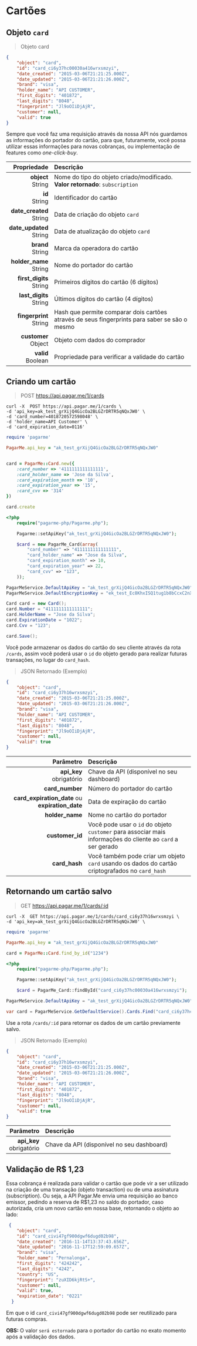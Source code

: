 # Cartões

## Objeto `card`

> Objeto card

```json
{
    "object": "card",
    "id": "card_ci6y37hc00030a416wrxsmzyi",
    "date_created": "2015-03-06T21:21:25.000Z",
    "date_updated": "2015-03-06T21:21:26.000Z",
    "brand": "visa",
    "holder_name": "API CUSTOMER",
    "first_digits": "401872",
    "last_digits": "8048",
    "fingerprint": "Jl9oOIiDjAjR",
    "customer": null,
    "valid": true
}
```

Sempre que você faz uma requisição através da nossa API nós guardamos as informações do portador do cartão, para que, futuramente, você possa utilizar essas informações para novas cobranças, ou implementação de features como *one-click-buy*.

| Propriedade | Descrição |
|--:|:--|
| **object**<br> String | Nome do tipo do objeto criado/modificado. <br> **Valor retornado**: `subscription` |
| **id**<br> String | Identificador do cartão |
| **date_created**<br> String | Data de criação do objeto `card` |
| **date_updated**<br> String | Data de atualização do objeto `card` |
| **brand**<br> String | Marca da operadora do cartão |
| **holder_name**<br> String | Nome do portador do cartão |
| **first_digits**<br> String | Primeiros dígitos do cartão (6 dígitos) |
| **last_digits**<br> String | Últimos dígitos do cartão (4 dígitos) |
| **fingerprint**<br> String | Hash que permite comparar dois cartões através de seus fingerprints para saber se são o mesmo |
| **customer**<br> Object | Objeto com dados do comprador |
| **valid**<br> Boolean | Propriedade para verificar a validade do cartão |

## Criando um cartão

> POST https://api.pagar.me/1/cards

```shell
curl -X  POST https://api.pagar.me/1/cards \
-d 'api_key=ak_test_grXijQ4GicOa2BLGZrDRTR5qNQxJW0' \
-d 'card_number=4018720572598048' \
-d 'holder_name=API Customer' \
-d 'card_expiration_date=0116'
```

```ruby
require 'pagarme'

PagarMe.api_key = "ak_test_grXijQ4GicOa2BLGZrDRTR5qNQxJW0"


card = PagarMe::Card.new({
	:card_number => '4111111111111111',
	:card_holder_name => 'Jose da Silva',
	:card_expiration_month => '10',
	:card_expiration_year => '15',
	:card_cvv => '314'
})

card.create
```

```php
<?php
    require("pagarme-php/Pagarme.php");

    Pagarme::setApiKey("ak_test_grXijQ4GicOa2BLGZrDRTR5qNQxJW0");

	$card = new PagarMe_Card(array(
		"card_number" => "4111111111111111",
		"card_holder_name" => "Jose da Silva",
		"card_expiration_month" => 10,
		"card_expiration_year" => 22,
		"card_cvv" => "123",
	));
```

```cs
PagarMeService.DefaultApiKey = "ak_test_grXijQ4GicOa2BLGZrDRTR5qNQxJW0";
PagarMeService.DefaultEncryptionKey = "ek_test_Ec8KhxISQ1tug1b8bCcxC2nXfxqRnk";

Card card = new Card();
card.Number = "4111111111111111";
card.HolderName = "Jose da Silva";
card.ExpirationDate = "1022";
card.Cvv = "123";

card.Save();
```

Você pode armazenar os dados do cartão do seu cliente através da rota `/cards`, assim você poderá usar o `id` do objeto gerado para realizar futuras transações, no lugar do `card_hash`.

> JSON Retornado (Exemplo)

```json
{
    "object": "card",
    "id": "card_ci6y37h16wrxsmzyi",
    "date_created": "2015-03-06T21:21:25.000Z",
    "date_updated": "2015-03-06T21:21:26.000Z",
    "brand": "visa",
    "holder_name": "API CUSTOMER",
    "first_digits": "401872",
    "last_digits": "8048",
    "fingerprint": "Jl9oOIiDjAjR",
    "customer": null,
    "valid": true
}
```

| Parâmetro | Descrição |
|--:|:--|
| **api_key**<br> <span class="required">obrigatório</span> | Chave da API (disponível no seu dashboard) |
| **card_number** | Número do portador do cartão |
| **card_expiration_date** ou **expiration_date** | Data de expiração do cartão |
| **holder_name** | Nome no cartão do portador |
| **customer_id** | Você pode usar o `id` do objeto `customer` para associar mais informações do cliente ao `card` a ser gerado |
| **card_hash** | Você também pode criar um objeto `card` usando os dados do cartão criptografados no `card_hash` |

## Retornando um cartão salvo

> GET https://api.pagar.me/1/cards/:id

```shell
curl -X  GET https://api.pagar.me/1/cards/card_ci6y37h16wrxsmzyi \
-d 'api_key=ak_test_grXijQ4GicOa2BLGZrDRTR5qNQxJW0' \
```

```ruby
require 'pagarme'

PagarMe.api_key = "ak_test_grXijQ4GicOa2BLGZrDRTR5qNQxJW0"

card = PagarMe::Card.find_by_id("1234")
```

```php
<?php
    require("pagarme-php/Pagarme.php");

    Pagarme::setApiKey("ak_test_grXijQ4GicOa2BLGZrDRTR5qNQxJW0");

	$card = PagarMe_Card::findById("card_ci6y37hc00030a416wrxsmzyi");
```

```cs
PagarMeService.DefaultApiKey = "ak_test_grXijQ4GicOa2BLGZrDRTR5qNQxJW0";

var card = PagarMeService.GetDefaultService().Cards.Find("card_ci6y37hc00030a416wrxsmzyi");
```

Use a rota `/cards/:id` para retornar os dados de um cartão previamente salvo.

> JSON Retornado (Exemplo)

```json
{
    "object": "card",
    "id": "card_ci6y37h16wrxsmzyi",
    "date_created": "2015-03-06T21:21:25.000Z",
    "date_updated": "2015-03-06T21:21:26.000Z",
    "brand": "visa",
    "holder_name": "API CUSTOMER",
    "first_digits": "401872",
    "last_digits": "8048",
    "fingerprint": "Jl9oOIiDjAjR",
    "customer": null,
    "valid": true
}
```

| Parâmetro | Descrição |
|--:|:--|
| **api_key**<br> <span class="required">obrigatório</span> | Chave da API (disponível no seu dashboard) |


## Validação de R$ 1,23

Essa cobrança é realizada para validar o cartão que pode vir a ser utilizado na criação de uma transação (objeto transaction) ou de uma assinatura (subscription). Ou seja, a API Pagar.Me envia uma requisição ao banco emissor, pedindo a reserva de R$1,23 no saldo do portador, caso autorizada, cria um novo cartão em nossa base, retornando o objeto ao lado: 

```json
 {
    "object": "card",
    "id": "card_civi47gf900dgwf6dugd02b98",
    "date_created": "2016-11-14T13:37:43.656Z",
    "date_updated": "2016-11-17T12:59:09.657Z",
    "brand": "visa",
    "holder_name": "Pernalonga",
    "first_digits": "424242",
    "last_digits": "4242",
    "country": "US",
    "fingerprint": "zuXID6kjRtS+",
    "customer": null,
    "valid": true,
    "expiration_date": "0221"
  }
```

Em que o id `card_civi47gf900dgwf6dugd02b98` pode ser reutilizado para futuras compras.

**OBS:** O valor `será estornado` para o portador do cartão no exato momento após a validação dos dados.
